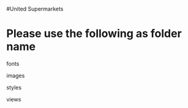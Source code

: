 #United Supermarkets

Please use the following as folder name
========================================

fonts

images

styles

views
